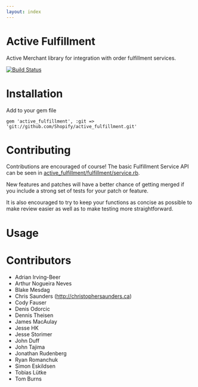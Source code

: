 ```yaml
---
layout: index
---
```


# Active Fulfillment 
Active Merchant library for integration with order fulfillment services. 

[![Build Status](https://travis-ci.org/Shopify/active_fulfillment.png?branch=master)](https://travis-ci.org/Shopify/active_fulfillment)

# Installation

Add to your gem file
```
gem 'active_fulfillment', :git => 'git://github.com/Shopify/active_fulfillment.git'
```

# Contributing

Contributions are encouraged of course! The basic Fulfillment Service API can be seen in
[active_fulfillment/fulfillment/service.rb](https://github.com/Shopify/active_fulfillment/blob/master/lib/active_fulfillment/fulfillment/service.rb).

New features and patches will have a better chance of getting merged if you include a strong
set of tests for your patch or feature.

It is also encouraged to try to keep your functions as concise as possible to make review easier
as well as to make testing more straightforward.

# Usage

# Contributors

* Adrian Irving-Beer
* Arthur Nogueira Neves
* Blake Mesdag
* Chris Saunders (<http://christophersaunders.ca>)
* Cody Fauser
* Denis Odorcic
* Dennis Theisen
* James MacAulay
* Jesse HK
* Jesse Storimer
* John Duff
* John Tajima
* Jonathan Rudenberg
* Ryan Romanchuk
* Simon Eskildsen
* Tobias Lütke
* Tom Burns
